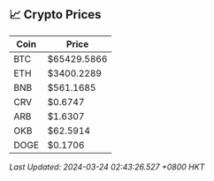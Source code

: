 ## 📈 Crypto Prices

| Coin | Price |
| ---- | ----- |
| BTC | $65429.5866 |
| ETH | $3400.2289 |
| BNB | $561.1685 |
| CRV | $0.6747 |
| ARB | $1.6307 |
| OKB | $62.5914 |
| DOGE | $0.1706 |

_Last Updated: 2024-03-24 02:43:26.527 +0800 HKT_